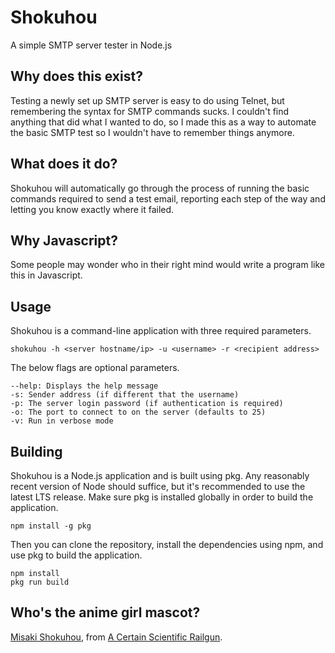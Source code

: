 # Shokuhou
 A simple SMTP server tester in Node.js

## Why does this exist?
Testing a newly set up SMTP server is easy to do using Telnet, but remembering the syntax for SMTP commands sucks. I couldn't find anything that did what I wanted to do, so I made this as a way to automate the basic SMTP test so I wouldn't have to remember things anymore.

## What does it do?
Shokuhou will automatically go through the process of running the basic commands required to send a test email, reporting each step of the way and letting you know exactly where it failed.

## Why Javascript?
Some people may wonder who in their right mind would write a program like this in Javascript.

## Usage
Shokuhou is a command-line application with three required parameters.

```
shokuhou -h <server hostname/ip> -u <username> -r <recipient address>
```

The below flags are optional parameters.

```
--help: Displays the help message
-s: Sender address (if different that the username)
-p: The server login password (if authentication is required)
-o: The port to connect to on the server (defaults to 25)
-v: Run in verbose mode
```

## Building
Shokuhou is a Node.js application and is built using pkg. Any reasonably recent version of Node should suffice, but it's recommended to use the latest LTS release. Make sure pkg is installed globally in order to build the application.

```
npm install -g pkg
```

Then you can clone the repository, install the dependencies using npm, and use pkg to build the application.

```
npm install
pkg run build
```

## Who's the anime girl mascot?
[Misaki Shokuhou](https://toarumajutsunoindex.fandom.com/wiki/Shokuhou_Misaki), from [A Certain Scientific Railgun](https://kitsu.io/anime/toaru-kagaku-no-railgun).